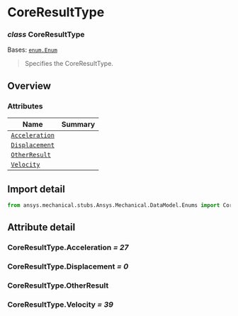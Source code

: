 <a id="coreresulttype"></a>

# CoreResultType

<a id="CoreResultType"></a>

### *class* CoreResultType

Bases: [`enum.Enum`](https://docs.python.org/3/library/enum.html#enum.Enum)

> Specifies the CoreResultType.

> <!-- !! processed by numpydoc !! -->

<a id="overview"></a>

## Overview

### Attributes

| Name | Summary |
|--------------------------------------------------------------------------------------------------------|----|
| [`Acceleration`](../../../ACT/Automation/Mechanical/BoundaryConditions/Acceleration.md#Acceleration)   |    |
| [`Displacement`](../../../ACT/Automation/Mechanical/BoundaryConditions/Displacement.md#Displacement)   |    |
| [`OtherResult`](#CoreResultType.OtherResult)                                                           |    |
| [`Velocity`](../../../ACT/Automation/Mechanical/BoundaryConditions/Velocity.md#Velocity)               |    |

<a id="import-detail"></a>

## Import detail

```python
from ansys.mechanical.stubs.Ansys.Mechanical.DataModel.Enums import CoreResultType
```

<a id="attribute-detail"></a>

## Attribute detail

<a id="CoreResultType.Acceleration"></a>

### CoreResultType.Acceleration *= 27*

<a id="CoreResultType.Displacement"></a>

### CoreResultType.Displacement *= 0*

<a id="CoreResultType.OtherResult"></a>

### CoreResultType.OtherResult

<a id="CoreResultType.Velocity"></a>

### CoreResultType.Velocity *= 39*
